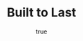 ---
title: "Built to Last"
bookCover: "/assets/book-covers/built-to-last.jpg"
slug: "built-to-last"
bookAuthor: "Jim Collins"
rating: 10
done: false
tags: []
summary: false
detailedNotes: false
amazonLink: ""
author:
  name: Rico Trebeljahr
  picture: "/assets/blog/profile.jpeg"
---